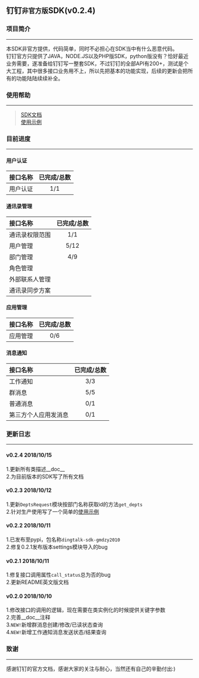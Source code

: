 ## 钉钉`非官方版`SDK(v0.2.4)

### 项目简介
--------------------  
本SDK非官方提供，代码简单，同时不必担心在SDK当中有什么恶意代码。   
钉钉官方只提供了JAVA，NODE.JS以及PHP版SDK，python版没有？恰好最近业务需要，遂准备给钉钉写一整套SDK，不过钉钉的全部API有200+，测试是个大工程，其中很多接口业务用不上，所以先把基本的功能实现，后续的更新会把所有的功能陆陆续续补全。   

### 使用帮助
--------------------  
>[SDK文档](https://github.com/gmdzy2010/dingtalk_sdk_gmdzy2010/blob/master/docs.md)        
>[使用示例](https://github.com/gmdzy2010/dingtalk_sdk_gmdzy2010/blob/master/doc_for_bms.md)      
    
### 目前进度
--------------------  
#### 用户认证

|接口名称|已完成/总数|  
|:---|:---:|  
|用户认证|1/1|  
    
    
#### 通讯录管理

|接口名称|已完成/总数|  
|:---|:---:|  
|通讯录权限范围|1/1|  
|用户管理|5/12|  
|部门管理|4/9|  
|角色管理||  
|外部联系人管理||  
|通讯录同步方案||  
    
    
#### 应用管理

|接口名称|已完成/总数|  
|:---|:---:|  
|应用管理|0/6|  
    
    
#### 消息通知

|接口名称|已完成/总数|
|:---|:---:|
|工作通知|3/3|
|群消息|5/5|
|普通消息|0/1|
|第三方个人应用发消息|0/1|
    
    
    
### 更新日志
--------------------  

#### v0.2.4 2018/10/15
1.更新所有类描述__doc__      
2.为目前版本的SDK写了所有文档

#### v0.2.3 2018/10/12
1.更新`DeptsRequest`模块按部门名称获取id的方法`get_depts`      
2.针对生产使用写了一个简单的[使用示例](https://github.com/gmdzy2010/dingtalk_sdk_gmdzy2010/blob/master/doc_for_bms.md)  

#### v0.2.2 2018/10/11
1.已发布至pypi，包名称`dingtalk-sdk-gmdzy2010`      
2.修复0.2.1发布版本settings模块导入的bug       

#### v0.2.1 2018/10/11
1.修复接口调用属性`call_status`总为否的bug    
2.更新README英文版文档   

#### v0.2.0 2018/10/10
1.修改接口的调用的逻辑，现在需要在类实例化的时候提供关键字参数    
2.完善__doc__注释   
3.`NEW!`新增群消息创建/修改/已读状态查询    
4.`NEW!`新增工作通知消息发送状态/结果查询    


### 致谢
--------------------     
感谢钉钉的官方文档，感谢大家的关注与耐心，当然还有自己的辛勤付出:)  
